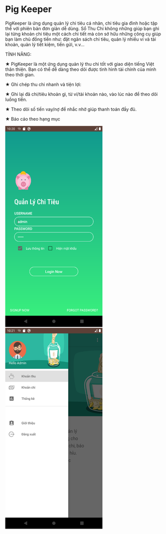 # Pig Keeper

PigKeeper là ứng dụng quản lý chi tiêu cá nhân, chi tiêu gia đình hoặc tập thể với phiên bản đơn giản dễ dùng. Sổ Thu Chi không những giúp bạn ghi lại từng khoản chi tiêu một cách chi tiết mà còn sở hữu những công cụ giúp bạn làm chủ đồng tiền như: đặt ngân sách chi tiêu, quản lý nhiều ví và tài khoản, quản lý tiết kiệm, tiền gửi, v.v...

TÍNH NĂNG:

★ PigKeeper là một ứng dụng quản lý thu chi tốt với giao diện tiếng Việt thân thiện. Bạn có thể dễ dàng theo dõi được tình hình tài chính của mình theo thời gian.

★ Ghi chép thu chi nhanh và tiện lợi: 

★ Ghi lại đã chi/tiêu khoản gì, từ ví/tài khoản nào, vào lúc nào để theo dõi luồng tiền.

★ Theo dõi số tiền vay/nợ để nhắc nhở giúp thanh toán đầy đủ. 

★ Báo cáo theo hạng mục

<img src="app/src/main/res/drawable-v24/intro.png" width="310" height="640">
<img src="app/src/main/res/drawable-v24/intro_ago.png" width="310" height="640">


